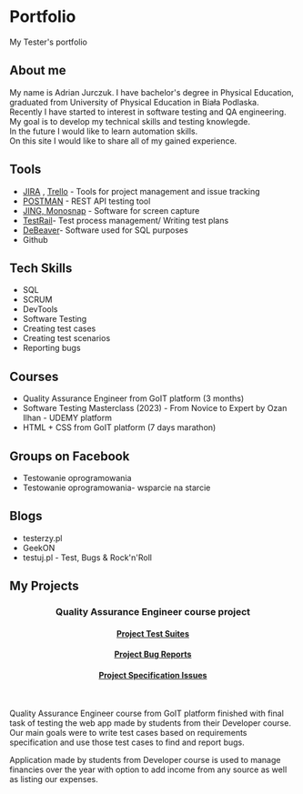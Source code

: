 # Portfolio
My Tester's portfolio
<h2> About me</h2>
<p> My name is Adrian Jurczuk. I have bachelor's degree in Physical Education, graduated from University of Physical Education in Biała Podlaska.</br> Recently I have started to interest in software testing and QA engineering. My goal is to develop my technical skills and testing knowlegde.</br> In the future I would like to learn automation skills. </br> On this site I would like to share all of my gained experience.</p>

<h2>Tools</h2>
<ul>
<li><a href="https://www.atlassian.com/software/jira">JIRA</a> , <a href="https://trello.com/">Trello</a> - Tools for project management and issue tracking </li>
<li><a href="https://www.postman.com/">POSTMAN</a> - REST API testing tool</li>
<li><a href="https://www.techsmith.com/jing-tool.html"> JING, </a> <a href="https://monosnap.com/">Monosnap</a> - Software for screen capture </li>
<li><a href="https://www.gurock.com/testrail/">TestRail</a>- Test process management/ Writing test plans </li>
<li><a href="https://dbeaver.io/">DeBeaver</a>- Software used for SQL purposes</li>
<li> Github</li>
</ul>

<h2>Tech Skills</h2>
<ul>
<li> SQL</li>
<li>SCRUM</li>
<li>DevTools</li>
<li>Software Testing</li>
<li>Creating test cases</li>
<li> Creating test scenarios</li>
<li>Reporting bugs</li>
</ul>

<h2>Courses</h2>
<ul>
<li> Quality Assurance Engineer from GoIT platform (3 months)
<li> Software Testing Masterclass (2023) - From Novice to Expert by Ozan Ilhan - UDEMY platform
<li> HTML + CSS from GoIT platform (7 days marathon)</li>
</ul>

<h2> Groups on Facebook</h2>
<ul>
<li>Testowanie oprogramowania</li>
<li>Testowanie oprogramowania- wsparcie na starcie</li>
</ul>

<h2>Blogs</h2>
<ul>
<li>testerzy.pl</li>
<li>GeekON</li>
<li>testuj.pl - Test, Bugs & Rock'n'Roll</li>
</ul>

<h2>My Projects</h2>
<center>
<h3 align=center>Quality Assurance Engineer course project</h3>
</center>

<h4 align=center><a href="https://drive.google.com/drive/folders/1SqF_k2vcaen8KpbWI-CBYSyexHUCYnLC?usp=sharing">Project Test Suites</a></h4>
<h4 align=center><a href="https://drive.google.com/drive/folders/1V2zxp-mgl8_RdurL-ini784zy2wsCyDJ?usp=sharing">Project Bug Reports</a></h4>
<h4 align=center><a href="https://drive.google.com/drive/folders/1QRQpYY2d2l4VZlr6YucsTJInYSqQ_qKh?usp=sharing">Project Specification Issues</a></h4>

</br><p>Quality Assurance Engineer course from GoIT platform finished with final task of testing the web app made by students from their Developer course.</br>
Our main goals were to write test cases based on requirements specification and use those test cases to find and report bugs.</p>

<p>Application made by students from Developer course is used to manage financies over the year with option to add income from any source as well as listing our expenses.</p>

